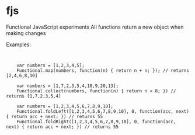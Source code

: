 fjs
===

Functional JavaScript experiments
All functions return a new object when making changes


Examples:
~~~~~~~~~~


    var numbers = [1,2,3,4,5];
    Functional.map(numbers, function(n) { return n + n; }); // returns [2,4,6,8,10]

    var numbers = [1,7,2,3,5,4,10,9,20,13];
    Functional.collect(numbers, function(n) { return n < 8; }) // returns [1,7,2,3,5,4]

    var numbers = [1,2,3,4,5,6,7,8,9,10];
    Functional.foldLeft([1,2,3,4,5,6,7,8,9,10], 0, function(acc, next) { return acc + next; }) // returns 55
    Functional.foldRight([1,2,3,4,5,6,7,8,9,10], 0, function(acc, next) { return acc + next; }) // returns 55
   

